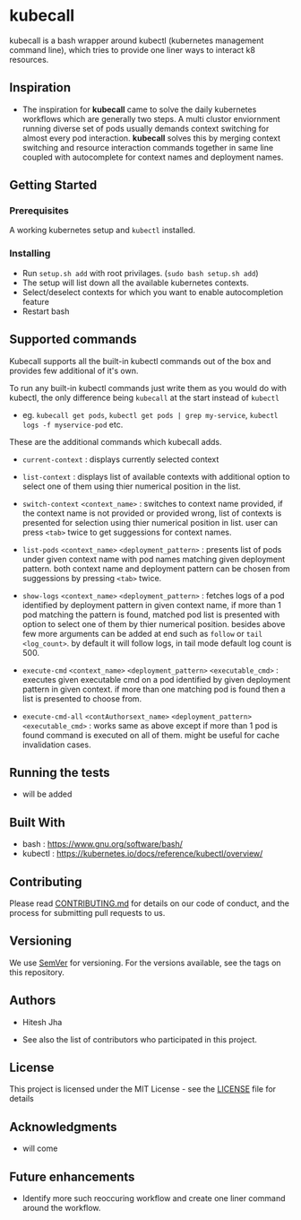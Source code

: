 # kubecall
kubecall is a bash wrapper around kubectl (kubernetes management command line), which tries to provide one liner ways to interact k8 resources.

## Inspiration
* The inspiration for **kubecall** came to solve the daily kubernetes workflows which are generally two steps. A multi clustor enviornment running diverse set of pods usually demands context switching for almost every pod interaction.
**kubecall** solves this by merging context switching and resource interaction commands together in same line coupled with autocomplete for context names and deployment names.

## Getting Started

### Prerequisites
A working kubernetes setup and `kubectl` installed.

### Installing
* Run `setup.sh add` with root privilages. (`sudo bash setup.sh add`)
* The setup will list down all the available kubernetes contexts.
* Select/deselect contexts for which you want to enable autocompletion feature
* Restart bash

## Supported commands
Kubecall supports all the built-in kubectl commands out of the box and provides few additional of it's own.

To run any built-in kubectl commands just write them as you would do with kubectl, the only difference being `kubecall` at the start instead of `kubectl`
* eg. `kubecall get pods`, `kubectl get pods | grep my-service`, `kubectl logs -f myservice-pod` etc.

These are the additional commands which kubecall adds.

* `current-context` : displays currently selected context

* `list-context` : displays list of available contexts with additional option to select one of them using thier numerical position in the list.

* `switch-context` `<context_name>`  : switches to context name provided, if the context name is not provided or provided wrong, list of contexts is presented for selection using thier numerical position in list. user can press `<tab>` twice to get suggessions for context names.

* `list-pods` `<context_name>` `<deployment_pattern>`  : presents list of pods under given context name with pod names matching given  deployment pattern. both context name and deployment pattern can be chosen from suggessions by pressing `<tab>` twice.

* `show-logs` `<context_name>` `<deployment_pattern>` : fetches logs of a pod identified by deployment pattern in given context name, if more than 1 pod matching the pattern is found, matched pod list is presented with option to select one of them by thier numerical position. besides above few more arguments can be added at end such as `follow` or `tail <log_count>`. by default it will follow logs, in tail mode default log count is 500.

* `execute-cmd` `<context_name>` `<deployment_pattern>` `<executable_cmd>` : executes given executable cmd on a pod identified by given deployment pattern in given context. if more than one matching pod is found then a list is presented to choose from.

* `execute-cmd-all` `<contAuthorsext_name>` `<deployment_pattern>` `<executable_cmd>` : works same as above except if more than 1 pod is found command is executed on all of them. might be useful for cache invalidation cases.

## Running the tests
* will be added

## Built With
* bash : https://www.gnu.org/software/bash/
* kubectl : https://kubernetes.io/docs/reference/kubectl/overview/

## Contributing
Please read <a href="https://github.com/jha-hitesh/kubecall/blob/master/CONTRIBUTING.md">CONTRIBUTING.md</a> for details on our code of conduct, and the process for submitting pull requests to us.

## Versioning
We use <a href="https://semver.org/">SemVer</a> for versioning. For the versions available, see the tags on this repository.

## Authors
* Hitesh Jha

* See also the list of contributors who participated in this project.

## License
This project is licensed under the MIT License - see the <a href="https://github.com/jha-hitesh/kubecall/blob/master/LICENSE">LICENSE</a> file for details

## Acknowledgments
* will come

## Future enhancements
* Identify more such reoccuring workflow and create one liner command around the workflow.
